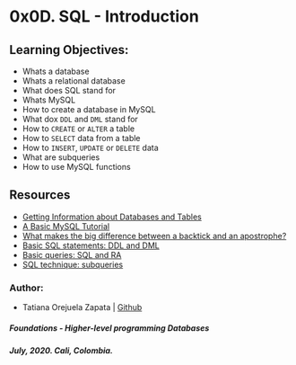 # 0x0D. SQL - Introduction

## Learning Objectives:
* Whats a database
* Whats a relational database
* What does SQL stand for
* Whats MySQL
* How to create a database in MySQL
* What dox `DDL` and `DML` stand for
* How to `CREATE` or `ALTER` a table
* How to `SELECT` data from a table
* How to `INSERT`, `UPDATE` or `DELETE` data
* What are subqueries
* How to use MySQL functions

## Resources
* [Getting Information about Databases and Tables](https://www.informit.com/articles/article.aspx?p=30875&seqNum=4)
* [A Basic MySQL Tutorial](https://www.digitalocean.com/community/tutorials/a-basic-mysql-tutorial)
* [What makes the big difference between a backtick and an apostrophe?](https://stackoverflow.com/questions/29402361/what-makes-the-big-difference-between-a-backtick-and-an-apostrophe/29402458)
* [Basic SQL statements: DDL and DML](https://web.csulb.edu/colleges/coe/cecs/dbdesign/dbdesign.php?page=sql/ddldml.php)
* [Basic queries: SQL and RA](https://web.csulb.edu/colleges/coe/cecs/dbdesign/dbdesign.php?page=sql/queries.php)
* [SQL technique: subqueries](https://web.csulb.edu/colleges/coe/cecs/dbdesign/dbdesign.php?page=sql/subqueries.php)

### Author:
* Tatiana Orejuela Zapata | [Github](https://github.com/tatsOre)

##### Foundations - Higher-level programming  Databases
##### July, 2020. Cali, Colombia.